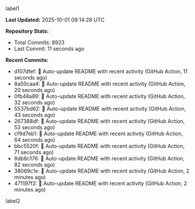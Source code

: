 
label1 
<!-- ACTIVITY_START -->
**Last Updated:** 2025-10-01 09:14:28 UTC

**Repository Stats:**
- Total Commits: 8923
- Last Commit: 11 seconds ago

**Recent Commits:**
- d107dfef: 🤖 Auto-update README with recent activity (GitHub Action, 11 seconds ago)
- 8a50caa4: 🤖 Auto-update README with recent activity (GitHub Action, 20 seconds ago)
- 0fb48a89: 🤖 Auto-update README with recent activity (GitHub Action, 32 seconds ago)
- 5537bd62: 🤖 Auto-update README with recent activity (GitHub Action, 43 seconds ago)
- 267388df: 🤖 Auto-update README with recent activity (GitHub Action, 53 seconds ago)
- cf9d7eb1: 🤖 Auto-update README with recent activity (GitHub Action, 64 seconds ago)
- bbc5520f: 🤖 Auto-update README with recent activity (GitHub Action, 71 seconds ago)
- 8db8c176: 🤖 Auto-update README with recent activity (GitHub Action, 82 seconds ago)
- 38069c1e: 🤖 Auto-update README with recent activity (GitHub Action, 2 minutes ago)
- 471197f2: 🤖 Auto-update README with recent activity (GitHub Action, 2 minutes ago)
<!-- ACTIVITY_END -->

label2
